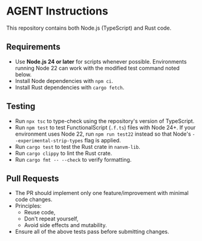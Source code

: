# AGENT Instructions

This repository contains both Node.js (TypeScript) and Rust code.

## Requirements

- Use **Node.js 24 or later** for scripts whenever possible. Environments running Node 22 can work with the modified test command noted below.
- Install Node dependencies with `npm ci`.
- Install Rust dependencies with `cargo fetch`.

## Testing

- Run `npx tsc` to type-check using the repository's version of TypeScript.
- Run `npm test` to test FunctionalScript (`.f.ts`) files with Node 24+.
  If your environment uses Node 22, run `npm run test22` instead so that Node's `--experimental-strip-types` flag is applied.
- Run `cargo test` to test the Rust crate in `nanvm-lib`.
- Run `cargo clippy` to lint the Rust crate.
- Run `cargo fmt -- --check` to verify formatting.

## Pull Requests

- The PR should implement only one feature/improvement with minimal code changes.
- Principles:
  - Reuse code,
  - Don't repeat yourself,
  - Avoid side effects and mutability.
- Ensure all of the above tests pass before submitting changes.
